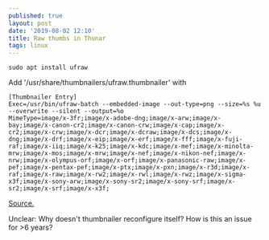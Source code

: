 ```yaml
---
published: true
layout: post
date: '2019-08-02 12:10'
title: Raw thumbs in Thunar
tags: linux 
---
```

    sudo apt install ufraw
    
Add '/usr/share/thumbnailers/ufraw.thumbnailer' with

    [Thumbnailer Entry]
    Exec=/usr/bin/ufraw-batch --embedded-image --out-type=png --size=%s %u --overwrite --silent --output=%o
    MimeType=image/x-3fr;image/x-adobe-dng;image/x-arw;image/x-bay;image/x-canon-cr2;image/x-canon-crw;image/x-cap;image/x-cr2;image/x-crw;image/x-dcr;image/x-dcraw;image/x-dcs;image/x-dng;image/x-drf;image/x-eip;image/x-erf;image/x-fff;image/x-fuji-raf;image/x-iiq;image/x-k25;image/x-kdc;image/x-mef;image/x-minolta-mrw;image/x-mos;image/x-mrw;image/x-nef;image/x-nikon-nef;image/x-nrw;image/x-olympus-orf;image/x-orf;image/x-panasonic-raw;image/x-pef;image/x-pentax-pef;image/x-ptx;image/x-pxn;image/x-r3d;image/x-raf;image/x-raw;image/x-rw2;image/x-rwl;image/x-rwz;image/x-sigma-x3f;image/x-sony-arw;image/x-sony-sr2;image/x-sony-srf;image/x-sr2;image/x-srf;image/x-x3f;

[Source.](https://askubuntu.com/questions/283072/nautilus-isnt-displaying-thumbnails-for-my-nef-files-photo-raw)

Unclear: Why doesn't thumbnailer reconfigure itself? How is this an issue for >6 years?
